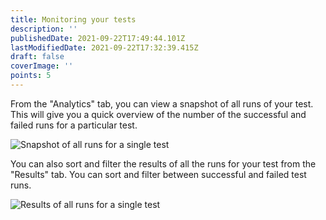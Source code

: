 ```yaml
---
title: Monitoring your tests
description: ''
publishedDate: 2021-09-22T17:49:44.101Z
lastModifiedDate: 2021-09-22T17:32:39.415Z
draft: false
coverImage: ''
points: 5
---
```


From the "Analytics" tab, you can view a snapshot of all runs of your test. This will give you a quick overview of the number of the successful and failed runs for a particular test.

![Snapshot of all runs for a single test](https://raw.githubusercontent.com/RapidAPI/DevRel-Stack-Data/production/learn/courses/rapidapi-testing/images/image14.png)

You can also sort and filter the results of all the runs for your test from the "Results" tab. You can sort and filter between successful and failed test runs.

![Results of all runs for a single test](https://raw.githubusercontent.com/RapidAPI/DevRel-Stack-Data/production/learn/courses/rapidapi-testing/images/image15.png)
